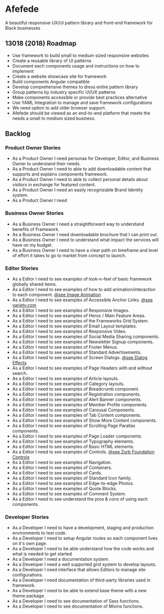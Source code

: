# Afefede
A beautiful responsive UX/UI pattern library and front-end framework for Black businesses

## 13018 (2018) Roadmap
- Use framework to build small to medium sized responsive websites
- Create a reusable library of UI patterns
- Document each components usage and instructions on how to implement
- Create a website showcase site for framework
- Build components Angular compatible
- Develop comprehensive themes to dress entire pattern library
- Group patterns by industry specific UI/UX patterns
- Make components accessible or provide best practices alternative
- Use YAML Integration to manage and save framework configurations
- We need option to add older browser support.
- Afefede should be viewed as an end-to-end platform that meets the needs a small to medium sized business.

## Backlog

### Product Owner Stories
- As a Product Owner I need personas for Developer, Editor, and Business Owner to understand their needs.
- As a Product Owner I need to able to add downloadable content that supports and explains components framework.
- As a Product Owner I need to able to collect personal details about visitors in exchange for featured content.
- As a Product Owner I need an easily recognizable Brand Identity system.
- As a Product Owner I need

### Business Owner Stories
- As a Business Owner I need a straightforward way to understand benefits of Framework.
- As a Business Owner I need downloadable brochure that I can print out.
- As a Business Owner I need to understand what impact the services will have on my budget.
- As a Business Owner I need to have a clear path on timeframe and level of effort it takes to go to market from concept to launch.

### Editor Stories
- As a Editor I need to see examples of look-n-feel of basic framework globally shared items.
- As a Editor I need to see examples of how to add animation/interaction to each component. [@see Image Animation](https://tympanus.net/Development/AnimatedImagePieces/gallery.html)
- As a Editor I need to see examples of Accessible Anchor Links. [@see variety.com](http://variety.com/2017/digital/news/kevin-hart-laugh-out-loud-streaming-platform-launch-date-1202491634/)
- As a Editor I need to see examples of Responsive Images.
- As a Editor I need to see examples of Heros / Main Feature Areas.
- As a Editor I need to see examples of the Frameworks Grid System.
- As a Editor I need to see examples of Email Layout templates.
- As a Editor I need to see examples of Responsive Video.
- As a Editor I need to see examples of Social Media Sharing components.
- As a Editor I need to see examples of Newsletter Signup components.
- As a Editor I need to see examples of Footer Menus.
- As a Editor I need to see examples of Standard Advertisements.
- As a Editor I need to see examples of Screen Dialogs. [@see Dialog Effects](https://tympanus.net/Development/DialogEffects/alex.html)
- As a Editor I need to see examples of Page Headers with and without search.
- As a Editor I need to see examples of Article layouts.
- As a Editor I need to see examples of Category layouts.
- As a Editor I need to see examples of Breadcrumb component.
- As a Editor I need to see examples of Registration components.
- As a Editor I need to see examples of Alert Banner components.
- As a Editor I need to see examples of Member Profile components.
- As a Editor I need to see examples of Carousal Components.
- As a Editor I need to see examples of Tab Content components.
- As a Editor I need to see examples of Show More Content components.
- As a Editor I need to see examples of Scrolling Page Parallax components.
- As a Editor I need to see examples of Page Loader components.
- As a Editor I need to see examples of Typography elements.
- As a Editor I need to see examples of Basic HTML elements.
- As a Editor I need to see examples of Controls. [@see Zurb Foundation Controls](https://foundation.zurb.com/sites/docs/button.html)
- As a Editor I need to see examples of Navigation.
- As a Editor I need to see examples of Containers.
- As a Editor I need to see examples of Cards.
- As a Editor I need to see examples of Standard Icon family.
- As a Editor I need to see examples of Edge-to-edge Photos.
- As a Editor I need to see examples of Quote Blocks.
- As a Editor I need to see examples of Comment System.
- As a Editor I need to see understand the pros & cons of using each components.

### Developer Stories
- As a Developer I need to have a development, staging and production environments to test code.
- As a Developer I need to setup Angular routes so each component lives on it's own page.
- As a Developer I need to be able understand how the code works and what is needed to get started
- As a Developer I need a documentation system.
- As a Developer I need a well supported grid system to develop layouts.
- As a Developer I need interface that allows Editors to manage site configurations.
- As a Developer I need documentation of third-party libraries used in framework.
- As a Developer I need to be able to extend base theme with a new theme package.
- As a Developer I need to see documentation of Sass functions.
- As a Developer I need to see documentation of Mixins functions.
